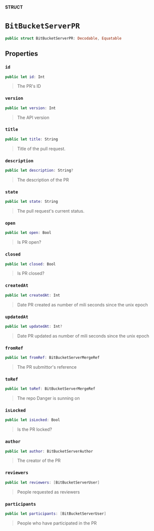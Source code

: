 **STRUCT**

# `BitBucketServerPR`

```swift
public struct BitBucketServerPR: Decodable, Equatable
```

## Properties
### `id`

```swift
public let id: Int
```

> The PR's ID

### `version`

```swift
public let version: Int
```

> The API version

### `title`

```swift
public let title: String
```

> Title of the pull request.

### `description`

```swift
public let description: String?
```

> The description of the PR

### `state`

```swift
public let state: String
```

> The pull request's current status.

### `open`

```swift
public let open: Bool
```

> Is PR open?

### `closed`

```swift
public let closed: Bool
```

> Is PR closed?

### `createdAt`

```swift
public let createdAt: Int
```

> Date PR created as number of mili seconds since the unix epoch

### `updatedAt`

```swift
public let updatedAt: Int?
```

> Date PR updated as number of mili seconds since the unix epoch

### `fromRef`

```swift
public let fromRef: BitBucketServerMergeRef
```

> The PR submittor's reference

### `toRef`

```swift
public let toRef: BitBucketServerMergeRef
```

> The repo Danger is sunning on

### `isLocked`

```swift
public let isLocked: Bool
```

> Is the PR locked?

### `author`

```swift
public let author: BitBucketServerAuthor
```

> The creator of the PR

### `reviewers`

```swift
public let reviewers: [BitBucketServerUser]
```

> People requested as reviewers

### `participants`

```swift
public let participants: [BitBucketServerUser]
```

> People who have participated in the PR
